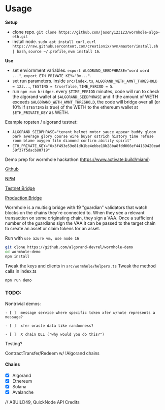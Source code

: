 # Usage

**Setup**

- clone repo. `git clone https://github.com/jasony123123/wormhole-algo-eth.git`
- install node. `sudo apt install curl`, `curl https://raw.githubusercontent.com/creationix/nvm/master/install.sh | bash`, `source ~/.profile`, `nvm install 16`.

**Use**

- set enviornment variables. `export ALGORAND_SEEDPHRASE="word word ..."`, `export ETH_PRIVATE_KEY="0x..."`.
- set run parameters. inside `src/index.ts`, `ALGORAND_WETH_AMNT_THRESHOLD = 123...`, `TESTING = true/false`, `TIME_PERIOD = 5`.
- run `npm run bridger`. every `$TIME_PERIOD` minutes, code will run to check the algorand wallet at `$ALGORAND_SEEDPHRASE` and if the amount of WETH exceeds `$ALGORAND_WETH_AMNT_THRESHOLD`, the code will bridge over all (or 10% if `$TESTING` is true) of the WETH to the ethereum wallet at `$ETH_PRIVATE_KEY` as WETH.

Example ropsten / algorand testnet:
- `ALGORAND_SEEDPHRASE="tenant helmet motor sauce appear buddy gloom park average glory course wire buyer ostrich history time refuse room blame oxygen film diamond confirm ability spirit"`
- `ETH_PRIVATE_KEY="0x3f493e59e81db1be4ebbe18b28ba8fdd066ef44139420ead59f37f5dacb80719"`

Demo prep for wormhole hackathon (https://www.activate.build/miami)

[Github](https://github.com/certusone/wormhole)

[NPM](https://www.npmjs.com/package/@certusone/wormhole-sdk)

[Testnet Bridge](https://certusone.github.io/wormhole/#/transfer)

[Production Bridge](https://www.portalbridge.com/#/transfer)


Wormhole is a multisig bridge with 19 "guardian" validators that watch blocks on the chains they're connected to. When they see a relevant transaction on some originating chain, they sign a VAA. Once a sufficient number of the guardians sign the VAA it can be passed to the target chain to create an asset or claim tokens for an asset.


Run with
``` use azure vm, use node 16 ```

```sh
git clone https://github.com/algorand-devrel/wormhole-demo 
cd wormhole-demo
npm install
```

Tweak the keys and clients in `src/wormhole/helpers.ts`
Tweak the method calls in index.ts
```sh
npm run demo
```


### TODO:

Nontrivial demos:

    - [ ]  message service where specific token xfer w/note represents a message? 

    - [ ]  xfer oracle data like randomness?

    - [ ]  X chain DLL ("why would you do this?")


Testing?

ContractTransfer/Redeem w/ !Algorand chains

#### Chains

- [x] Algorand
- [x] Ethereum
- [x] Solana
- [x] Avalanche

// ABUILD49, QuickNode API Credits
